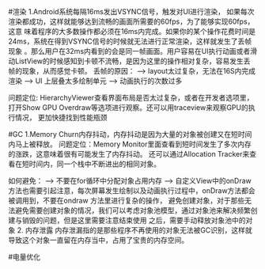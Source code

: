 #渲染
1.Android系统每隔16ms发出VSYNC信号，触发对UI进行渲染， 如果每次渲染都成功，这样就能够达到流畅的画面所需要的60fps，为了能够实现60fps，这意
味着程序的大多数操作都必须在16ms内完成。如果你的某个操作花费时间是24ms，系统在得到VSYNC信号的时候就无法进行正常渲染，这样就发生了丢帧现象
。那么用户在32ms内看到的会是同一帧画面。用户容易在UI执行动画或者滑动ListView的时候感知到卡顿不流畅，是因为这里的操作相对复杂，容易发生丢
帧的现象，从而感觉卡顿。
丢帧的原因：
--> layout太过复杂，无法在16S内完成渲染
--> UI 上层叠太多绘制单元
--> 动画执行的次数过多

问题定位:
HierarchyViewer查看界面布局是否太过复杂，或者在开发者选项里，打开Show GPU Overdraw等选项进行观察。还可以用traceview来观察GPU的执行情况，
更加快捷找到性能瓶颈


#GC
1.Memory Churn内存抖动，内存抖动是因为大量的对象被创建又在短时间内马上被释放。
问题定位：Memory Monitor里面查看到短时间发生了多次内存的涨跌，这意味着很有可能发生了内存抖动。
          还可以通过Allocation Tracker来查看在短时间内，同一个栈中不断进出的相同对象。
          
如何避免：
--> 不要在for循环中分配对象占用内存
--> 自定义View中的onDraw方法也需要引起注意，每次屏幕发生绘制以及动画执行过程中，onDraw方法都会被调用到，不要在ondraw 方法里进行复杂的操作，
避免创建对象，对于那些无法避免需要创建对象的情况，我们可以考虑对象池模型，通过对象池来解决频繁创建与销毁的问题，但是这里需要注意结束使用
之后，需要手动释放对象池中的对象
2. 内存泄露
内存泄漏指的是那些程序不再使用的对象无法被GC识别，这样就导致这个对象一直留在内存当中，占用了宝贵的内存空间。

#电量优化
